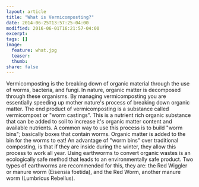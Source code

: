 ```yaml
---
layout: article
title: "What is Vermicomposting?"
date: 2014-06-25T13:57:25-04:00
modified: 2016-06-01T16:21:57-04:00
excerpt:
tags: []
image:
  feature: what.jpg
  teaser:
  thumb:
share: false
---
```


Vermicomposting is the breaking down of organic material through the use of worms, bacteria, and fungi.  In nature, organic matter is decomposed through these organisms.  By managing vermicomposting you are essentially speeding up mother nature's process of breaking down organic matter.  The end product of vermicomposting is a substance called vermicompost or "worm castings".  This is a nutrient rich organic substance that can be added to soil to increase it's organic matter content and available nutrients.  A common way to use this process is to build "worm bins"; basically boxes that contain worms.  Organic matter is added to the bin for the worms to eat!  An advantage of "worm bins" over traditional composting, is that if they are inside during the winter, they allow this process to work all year.
Using earthworms to convert organic wastes is an ecologically safe method that leads to an environmentally safe product.  Two types of earthworms are recommended for this, they are: the Red Wiggler or manure worm (Eisensia foetida), and the Red Worm, another manure worm (Lumbricus Rebellus). 
  


